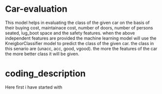 # Car-evaluation
This model helps in evaluating the class of the given car on the basis of their buying cost, maintainace cost, number of doors, number of persons seated, lug_boot space and the safety features. 
when the above independent features are provided the machine learning model will use the KneigborClassifier model to predict the class of the given car.
the class in this senario are (unacc, acc, good, vgood). the more the features of the car the more better class it will be given.

# coding_description
Here first i have started with 
